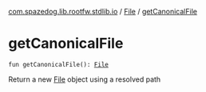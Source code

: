 [com.spazedog.lib.rootfw.stdlib.io](../index.md) / [File](index.md) / [getCanonicalFile](.)

# getCanonicalFile

`fun getCanonicalFile(): `[`File`](index.md)

Return a new [File](index.md) object using a resolved path

